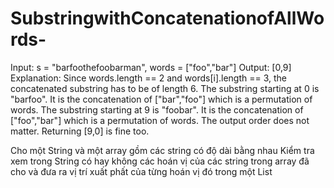 # SubstringwithConcatenationofAllWords-
Input: s = "barfoothefoobarman", words = ["foo","bar"]
Output: [0,9]
Explanation: Since words.length == 2 and words[i].length == 3, the concatenated substring has to be of length 6.
The substring starting at 0 is "barfoo". It is the concatenation of ["bar","foo"] which is a permutation of words.
The substring starting at 9 is "foobar". It is the concatenation of ["foo","bar"] which is a permutation of words.
The output order does not matter. Returning [9,0] is fine too.

Cho một String và một array gồm các string có độ dài bằng nhau 
Kiểm tra xem trong String có hay không các hoán vị của các string trong array đã cho và đưa ra vị trí xuất phất của từng hoán vị đó trong một List<Integer>
